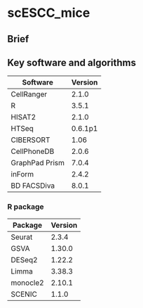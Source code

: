 # scESCC_mice


## Brief

## Key software and algorithms 
| Software |  Version |
| -----    | ------  | 
CellRanger |  2.1.0 |
R |  3.5.1 | 
HISAT2 |  2.1.0 |
HTSeq |  0.6.1p1 |
CIBERSORT |  1.06 |
CellPhoneDB |  2.0.6 |
GraphPad Prism |  7.0.4 |
inForm |  2.4.2 |
BD FACSDiva |  8.0.1 |

### R package
| Package |  Version |
| -----    | ------  | 
Seurat |  2.3.4 |
GSVA |  1.30.0 |
DESeq2 |  1.22.2 |
Limma |  3.38.3 |
monocle2 |  2.10.1 |
SCENIC |  1.1.0 |
